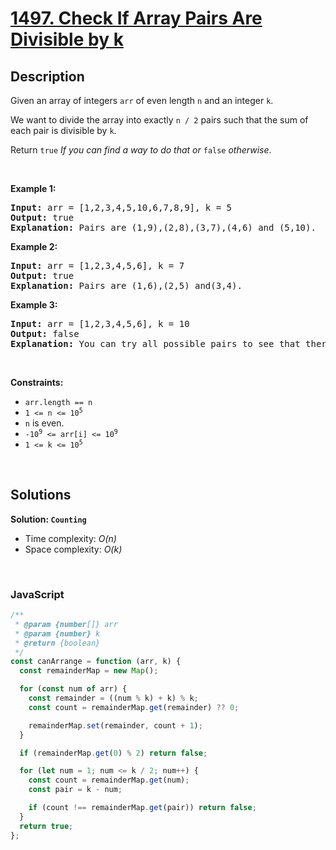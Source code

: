 # [1497. Check If Array Pairs Are Divisible by k](https://leetcode.com/problems/check-if-array-pairs-are-divisible-by-k)

## Description

<div class="_1l1MA" data-track-load="description_content"><p>Given an array of integers <code>arr</code> of even length <code>n</code> and an integer <code>k</code>.</p>

<p>We want to divide the array into exactly <code>n / 2</code> pairs such that the sum of each pair is divisible by <code>k</code>.</p>

<p>Return <code>true</code><em> If you can find a way to do that or </em><code>false</code><em> otherwise</em>.</p>

<p>&nbsp;</p>
<p><strong class="example">Example 1:</strong></p>

<pre><strong>Input:</strong> arr = [1,2,3,4,5,10,6,7,8,9], k = 5
<strong>Output:</strong> true
<strong>Explanation:</strong> Pairs are (1,9),(2,8),(3,7),(4,6) and (5,10).
</pre>

<p><strong class="example">Example 2:</strong></p>

<pre><strong>Input:</strong> arr = [1,2,3,4,5,6], k = 7
<strong>Output:</strong> true
<strong>Explanation:</strong> Pairs are (1,6),(2,5) and(3,4).
</pre>

<p><strong class="example">Example 3:</strong></p>

<pre><strong>Input:</strong> arr = [1,2,3,4,5,6], k = 10
<strong>Output:</strong> false
<strong>Explanation:</strong> You can try all possible pairs to see that there is no way to divide arr into 3 pairs each with sum divisible by 10.
</pre>

<p>&nbsp;</p>
<p><strong>Constraints:</strong></p>

<ul>
	<li><code>arr.length == n</code></li>
	<li><code>1 &lt;= n &lt;= 10<sup>5</sup></code></li>
	<li><code>n</code> is even.</li>
	<li><code>-10<sup>9</sup> &lt;= arr[i] &lt;= 10<sup>9</sup></code></li>
	<li><code>1 &lt;= k &lt;= 10<sup>5</sup></code></li>
</ul>
</div>

<p>&nbsp;</p>

## Solutions

**Solution: `Counting`**

- Time complexity: <em>O(n)</em>
- Space complexity: <em>O(k)</em>

<p>&nbsp;</p>

### **JavaScript**

```js
/**
 * @param {number[]} arr
 * @param {number} k
 * @return {boolean}
 */
const canArrange = function (arr, k) {
  const remainderMap = new Map();

  for (const num of arr) {
    const remainder = ((num % k) + k) % k;
    const count = remainderMap.get(remainder) ?? 0;

    remainderMap.set(remainder, count + 1);
  }

  if (remainderMap.get(0) % 2) return false;

  for (let num = 1; num <= k / 2; num++) {
    const count = remainderMap.get(num);
    const pair = k - num;

    if (count !== remainderMap.get(pair)) return false;
  }
  return true;
};
```

